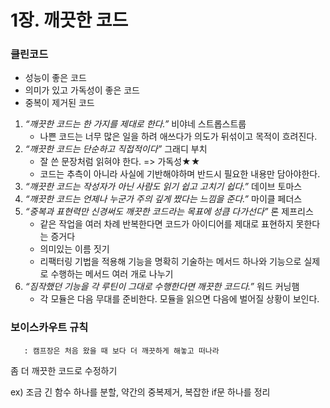 # 1장. 깨끗한 코드

### 클린코드

- 성능이 좋은 코드
- 의미가 있고 가독성이 좋은 코드
- 중복이 제거된 코드

1. *“깨끗한 코드는 한 가지를 제대로 한다.”*  비야네 스트롭스트룹
    - 나쁜 코드는 너무 많은 일을 하려 애쓰다가 의도가 뒤섞이고 목적이 흐려진다.
2. *“깨끗한 코드는 단순하고 직접적이다”* 그래디 부치
    - 잘 쓴 문장처럼 읽혀야 한다. => 가독성★★
    - 코드는 추측이 아니라 사실에 기반해야하며 반드시 필요한 내용만 담아야한다.
3. *“깨끗한 코드는 작성자가 아닌 사람도 읽기 쉽고 고치기 쉽다.”* 데이브 토마스
4. *“깨끗한 코드는 언제나 누군가 주의 깊게 짰다는 느낌을 준다.”* 마이클 페더스
5. *“중복과 표현력만 신경써도 깨끗한 코드라는 목표에 성큼 다가선다”* 론 제프리스
    - 같은 작업을 여러 차례 반복한다면 코드가 아이디어를 제대로 표현하지 못한다는 증거다
    - 의미있는 이름 짓기
    - 리팩터링 기법을 적용해 기능을 명확히 기술하는 메서드 하나와 기능으로 실제로 수행하는 메서드 여러 개로 나누기
6. *“짐작했던 기능을 각 루틴이 그대로 수행한다면 깨끗한 코드다.”*  워드 커닝햄
    - 각 모듈은 다음 무대를 준비한다. 모듈을 읽으면 다음에 벌어질 상황이 보인다.

### 보이스카우트 규칙

       : 캠프장은 처음 왔을 때 보다 더 깨끗하게 해놓고 떠나라

좀 더 깨끗한 코드로 수정하기

ex) 조금 긴 함수 하나를 분할, 약간의 중복제거, 복잡한 if문 하나를 정리